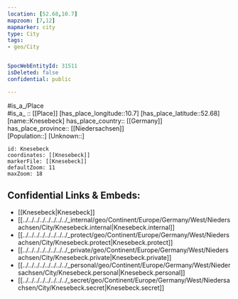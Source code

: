 ```yaml
---
location: [52.68,10.7] 
mapzoom: [7,12] 
mapmarker: city 
type: City
tags:
- geo/City


SpocWebEntityId: 31511
isDeleted: false
confidential: public

---
```

#is_a_/Place  
#is_a_ :: [[Place]] 
[has_place_longitude::10.7] 
[has_place_latitude::52.68] 
[name::Knesebeck] 
has_place_country:: [[Germany]]  
has_place_province:: [[Niedersachsen]]  
[Population::] 
[Unknown::] 


```leaflet
id: Knesebeck
coordinates: [[Knesebeck]] 
markerFile: [[Knesebeck]] 
defaultZoom: 11 
maxZoom: 18
```


## Confidential Links & Embeds: 
- [[Knesebeck|Knesebeck]]  
- [[../../../../../../../../_internal/geo/Continent/Europe/Germany/West/Niedersachsen/City/Knesebeck.internal|Knesebeck.internal]] 
- [[../../../../../../../../_protect/geo/Continent/Europe/Germany/West/Niedersachsen/City/Knesebeck.protect|Knesebeck.protect]] 
- [[../../../../../../../../_private/geo/Continent/Europe/Germany/West/Niedersachsen/City/Knesebeck.private|Knesebeck.private]] 
- [[../../../../../../../../_personal/geo/Continent/Europe/Germany/West/Niedersachsen/City/Knesebeck.personal|Knesebeck.personal]] 
- [[../../../../../../../../_secret/geo/Continent/Europe/Germany/West/Niedersachsen/City/Knesebeck.secret|Knesebeck.secret]] 
